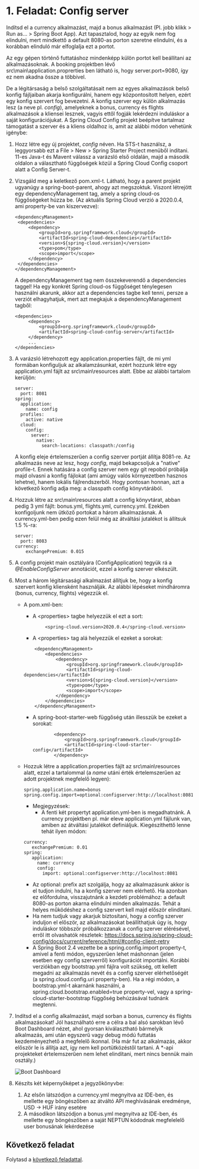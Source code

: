 # 1. Feladat: Config server

Indítsd el a currency alkalmazást, majd a bonus alkalmazást (Pl. jobb klikk > Run as... > Spring Boot App). Azt tapasztalod, hogy az egyik nem fog elindulni, mert mindkettő a default 8080-as porton szeretne elindulni, és a korábban elinduló már elfoglalja ezt a portot. 

Az egy gépen történő futtatáshoz mindenképp külön portot kell beállítani az alkalmazásoknak. A booking projektben lévő src\main\application.proprerties ben látható is, hogy server.port=9080, így ez nem akadna össze a többivel. 

De a légitársaság a belső szolgáltatásait nem az egyes alkalmazások belső konfig fájljaiban akarja konfigurálni, hanem egy központosított helyen, ezért egy konfig szervert fog bevezetni. A konfig szerver egy külön alkalmazás lesz (a neve pl. *config*), amelyeknek a bonus, currency és flights alkalmazások a kliensei lesznek, vagyis ettől fogják lekérdezni induláskor a saját konfigurációjukat. A Spring Cloud Config projekt beépítve tartalmaz támogatást a szerver és a kliens oldalhoz is, amit az alábbi módon vehetünk igénybe:

1. Hozz létre egy új projektet, *config* néven. Ha STS-t használsz, a leggyorsabb ezt a File > New > Spring Starter Project menüből indítani. 11-es Java-t és Mavent válassz a varázsló első oldalán, majd a második oldalon a választható függőségek közül a Spring Cloud Config csoport alatt a Config Server-t.

2. Vizsgáld meg a keletkező pom.xml-t. Látható, hogy a parent projekt ugyanúgy a spring-boot-parent, ahogy azt megszoktuk. Viszont létrejött egy dependencyManagement tag, amely a spring cloud-os függőségeket húzza be. (Az aktuális Spring Cloud verzió a 2020.0.4, ami property-be van kiszervezve):

   ```
   <dependencyManagement>
   	<dependencies>
   		<dependency>
   			<groupId>org.springframework.cloud</groupId>
   			<artifactId>spring-cloud-dependencies</artifactId>
   			<version>${spring-cloud.version}</version>
   			<type>pom</type>
   			<scope>import</scope>
   		</dependency>
   	</dependencies>
   </dependencyManagement>
   ```
   A dependencyManagement tag nem összekeverendő a dependencies taggel! Ha egy konkrét Spring cloud-os függőséget ténylegesen használni akarunk, akkor azt a dependencies tagbe kell tenni, persze a verziót elhagyhatjuk, mert azt megkajuk a dependencyManagement tagből:

   ```
   <dependencies>
   		<dependency>
   			<groupId>org.springframework.cloud</groupId>
   			<artifactId>spring-cloud-config-server</artifactId>
   		</dependency>
   		...
   </dependencies>
   ```

   

3. A varázsló létrehozott egy application.properties fájlt, de mi yml formában konfiguljuk az alkalamzásunkat, ezért hozzunk létre egy application.yml fájlt az src\main\resources alatt. Ebbe az alábbi tartalom kerüljön:

   ```
   server:
     port: 8081
   spring:
     application: 
       name: config
     profiles:
       active: native  
     cloud:
       config:
         server:
           native:
             search-locations: classpath:/config
   ```

   A konfig eleje értelemszerűen a config szerver portját állítja 8081-re. Az alkalmazás neve az lesz, hogy *config*, majd bekapcsoljuk a "native" profile-t. Ennek hatására a config szerver nem egy git repoból próbálja majd olvasni a konfig fájlokat (ami amúgy valós környezetben hasznos lehetne), hanem lokális fájlrendszerből. Hogy pontosan honnan, azt a következő konfig adja meg: a classpath config könyvtárából.

4. Hozzuk létre az src\main\resources alatt a config könyvtárat, abban pedig 3 yml fájlt: bonus.yml, flights.yml, currency.yml. Ezekben konfigoljunk nem ütköző portokat a három alkalmazásnak. A currency.yml-ben pedig ezen felül még az átváltási jutalékot is állítsuk 1.5 %-ra:

   ```
   server:
     port: 8083
   currency:
       exchangePremium: 0.015
   ```

5. A config projekt main osztályára (ConfigApplication) tegyük rá a *@EnableConfigServer* annotációt, ezzel a konfig szerver elkészült.

6. Most a három légitársasági alkalmazást állítjuk be, hogy a konfig szervert konfig kliensként használják. Az alábbi lépéseket mindháromra (bonus, currency, flights) végezzük el. 

   - A pom.xml-ben:

     - A &lt;properties&gt; tagbe helyezzük el ezt a sort:

     ```
             <spring-cloud.version>2020.0.4</spring-cloud.version>
     ```

     - A &lt;properties&gt; tag alá helyezzük el ezeket a sorokat:

     ```
         <dependencyManagement>
             <dependencies>
                 <dependency>
                     <groupId>org.springframework.cloud</groupId>
                     <artifactId>spring-cloud-dependencies</artifactId>
                     <version>${spring-cloud.version}</version>
                     <type>pom</type>
                     <scope>import</scope>
                 </dependency>
             </dependencies>
         </dependencyManagement>
     ```

     - A spring-boot-starter-web függőség után illesszük be ezeket a sorokat:

       ```
               <dependency>
                   <groupId>org.springframework.cloud</groupId>
                   <artifactId>spring-cloud-starter-config</artifactId>
               </dependency>
       ```

   - Hozzuk létre a application.properties fájlt az src\main\resources alatt, ezzel a tartalommal (a *name* utáni érték értelemszerűen az adott projektnek megfelelő legyen):

     ```
     spring.application.name=bonus
     spring.config.import=optional:configserver:http://localhost:8081
     ```
     
     - Megjegyzések: 
       - A fenti két propertyt application.yml-ben is megadhatnánk. A currency projektben pl. már eleve application.yml fájlunk van, amiben az átváltási jutalékot definiáljuk. Kiegészíthettő lenne tehát ilyen módon:
     ```        
     currency:
        exchangePremium: 0.01
     spring:
        application:
          name: currency
          config:
            import: optional:configserver:http://localhost:8081
     ```
       - Az optional: prefix azt szolgálja, hogy az alkalmazásunk akkor is el tudjon indulni, ha a konfig szerver nem elérhető. Ha azonban ez előfordulna, visszajutnánk a kezdeti problémához: a default 8080-as porton akarna elindulni minden alkalmazás. Tehát a helyes működéshez a config szervert kell majd először elindítani.
       - Ha nem tudjuk vagy akarjuk biztosítani, hogy a config szerver induljon el először, az alkalmazásokat beállíthatjuk úgy is, hogy induláskor többször próbálkozzanak a config szerver elérésével, erről itt olvashatók részletek: https://docs.spring.io/spring-cloud-config/docs/current/reference/html/#config-client-retry
       - A Spring Boot 2.4 vezette be a spring.config.import property-t, amivel a fenti módon, egyszerűen lehet máshonnan (jelen esetben egy config szerverről) konfigurációt importálni. Korábbi verziókban egy bootstrap.yml fájlra volt szükség, ott kellett megadni az alkalmazás nevét és a config szerver elérhetőségét (a spring.cloud.config.uri property-ben). Ha a régi módon, a bootstrap.yml-t akarnánk használni, a spring.cloud.bootstrap.enabled=true property-vel, vagy a spring-cloud-starter-bootstrap függőség behúzásával tudnánk megtenni.

7. Indítsd el a config alkalmazást, majd sorban a bonus, currency és flights alkalmazásokat! Jól használható erre a célra a bal alsó sarokban lévő Boot Dashboard nézet, ahol gyorsan kiválasztható bármelyik alkalmazás, ami után egyszerű vagy debug módú futtatás kezdeményezhető a megfelelő ikonnal. (Ha már fut az alkalmazás, akkor először le is állítja azt, így nem kell portütközéstől tartani. A *-api projekteket értelemszerűen nem lehet elindítani, mert nincs bennük main osztály.)

   ![Boot Dashboard](images/boot-dashboard.png)

8. Készíts két képernyőképet a jegyzőkönyvbe:

   1. Az elsőn látszódjon a currency.yml megnyitva az IDE-ben, és mellette egy böngészőben az átváltó API meghívásának eredménye, USD -> HUF irány esetére
   2. A másodikon látszódjon a bonus.yml megnyitva az IDE-ben, és mellette egy böngészőben a saját NEPTUN kódodnak megfelelelő user bonusának lekérdezése

   

## Következő feladat

Folytasd a [következő feladattal](Feladat-2.md).
